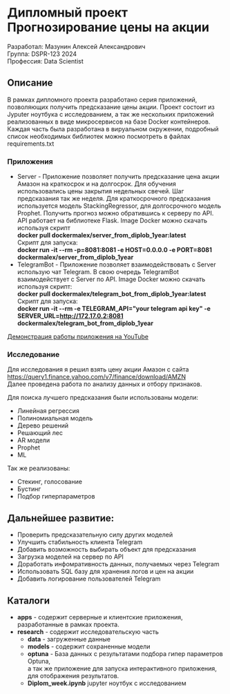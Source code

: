 # Дипломный проект Прогнозирование цены на акции
Разработал: Мазунин Алексей Александрович <br>
Группа: DSPR-123 2024 <br>
Профессия: Data Scientist

## Описание
В рамках дипломного проекта разработано серия приложений, позволяющих получить предсказание цены акции.
Проект состоит из Jyputer ноутбука с исследованием, а так же нескольких приложений реализованных в виде микросервисов на базе Docker контейнеров. Каждая часть была разработана в вируальном окружении, подробный список необходимых библиотек можно посмотреть в файлах requirements.txt
### Приложения
* Server - Приложение позволяет получить предсказание цена акции Амазон на краткосрок и на долгосрок.
Для обучения использовались цены закрытия недельных свечей. Шаг предсказания так же неделя.
Для краткосрочного предсказания используется модель StackingRegressor, для долгосрочного модель Prophet.
Получить прогноз можно обратившись к серверу по API. API работает на библиотеке Flask.
Image Docker можно скачать используя скрипт <br>
**docker pull dockermalex/server_from_diplob_1year:latest** <br>
Скрипт для запуска: <br>
**docker run -it --rm -p=8081:8081 -e HOST=0.0.0.0 -e PORT=8081 dockermalex/server_from_diplob_1year**
* TelegramBot - Приложение позволяет взаимодействовать с Server использую чат Telegram.
В свою очередь TelegramBot взаимодействует с Server по API.
Image Docker можно скачать используя скрипт: <br>
**docker pull dockermalex/telegram_bot_from_diplob_1year:latest** <br>
Скрипт для запуска: <br>
**docker run -it --rm -e TELEGRAM_API="your telegram api key" -e SERVER_URL=http://172.17.0.2:8081 dockermalex/telegram_bot_from_diplob_1year**

[Демонстрация работы приложения на YouTube](https://youtu.be/AiAavmOa7h4)
  
### Исследование
Для исследования я решил взять цену акции Амазон с сайта https://query1.finance.yahoo.com/v7/finance/download/AMZN <br>
Далее проведена работа по анализу данных и отбору признаков.

Для поиска лучшего предсказания были использованы модели:
* Линейная регрессия
* Полиномиальная модель
* Дерево решений
* Решающий лес
* AR модели
* Prophet
* ML

Так же реализованы:
* Стекинг, голосование
* Бустинг
* Подбор гиперпараметров


## Дальнейшее развитие:
* Проверить предсказательную силу других моделей
* Улучшить стабильность клиента Telegram
* Добавить возможность выбирать объект для предсказания
* Загрузка моделей на сервер по API
* Доработать инфомративность данных, получаемых через Telegram
* Использовать SQL базу для хранения логов и цен на акции
* Добавить логирование пользователей Telegram

## Каталоги
* **apps** - содержит серверные и клиентские приложения, разработанные в рамках проекта.
* **research** - содержит исследовательскую часть
  * **data** - загруженные данные
  * **models** - содержит сохраненные модели
  * **optuna** - База данных с результатами подбора гипер параметров Optuna, \
а так же приложение для запуска интерактивного приложения, для отображения результатов.
  * **Diplom_week.ipynb** jupyter ноутбук с исследованием 
